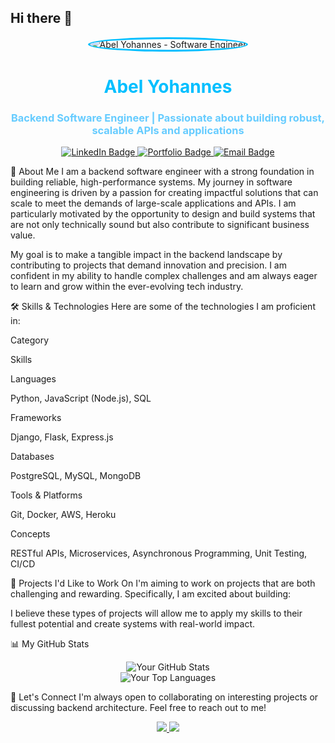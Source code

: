## Hi there 👋

<!--
**kidusking-glich/kidusking-glich** is a ✨ _special_ ✨ repository because its `README.md` (this file) appears on your GitHub profile.

Here are some ideas to get you started:

- 🔭 I’m currently working on ...
- 🌱 I’m currently learning ...
- 👯 I’m looking to collaborate on ...
- 🤔 I’m looking for help with ...
- 💬 Ask me about ...
- 📫 How to reach me: ...
- 😄 Pronouns: ...
- ⚡ Fun fact: ...
-->
<!--
Welcome to your new GitHub Profile README!
This template is designed to help you showcase your skills and ambitions professionally.

INSTRUCTIONS:

Replace all placeholder text, including the URLs for images and badges.

The comments (like this one) are for your guidance and should be removed before you use the file.

Customize the content to reflect your unique journey and personality.
-->

<div align="center">
<img src="https://www.google.com/search?q=https://placehold.co/150x150/505050/FFFFFF/png%3Ftext%3DYour%2BPhoto" alt="Abel Yohannes - Software Engineer" style="border-radius: 50%; border: 3px solid #00BFFF;">
<br>
<h1 style="color: #00BFFF; font-weight: bold;">Abel Yohannes</h1>
<h3 style="color: #66CCFF;">Backend Software Engineer | Passionate about building robust, scalable APIs and applications</h3>
</div>

<p align="center">
<a href="https://www.linkedin.com/in/abel-yohannes-glich/">
<img src="https://www.google.com/search?q=https://img.shields.io/badge/-LinkedIn-blue%3Fstyle%3Dflat-square%26logo%3DLinkedin%26logoColor%3Dwhite" alt="LinkedIn Badge">
</a>
<a href="[Your Portfolio/Website URL]">
<img src="https://www.google.com/search?q=https://img.shields.io/badge/-Portfolio-orange%3Fstyle%3Dflat-square%26logo%3Dappveyor%26logoColor%3Dwhite" alt="Portfolio Badge">
</a>
<a href="mailto:Abel Yohannes">
<img src="https://www.google.com/search?q=https://img.shields.io/badge/-Email-c14438%3Fstyle%3Dflat-square%26logo%3Dgmail%26logoColor%3Dwhite" alt="Email Badge">
</a>
</p>

🎯 About Me
I am a backend software engineer with a strong foundation in building reliable, high-performance systems. My journey in software engineering is driven by a passion for creating impactful solutions that can scale to meet the demands of large-scale applications and APIs. I am particularly motivated by the opportunity to design and build systems that are not only technically sound but also contribute to significant business value.

My goal is to make a tangible impact in the backend landscape by contributing to projects that demand innovation and precision. I am confident in my ability to handle complex challenges and am always eager to learn and grow within the ever-evolving tech industry.

🛠️ Skills & Technologies
Here are some of the technologies I am proficient in:

Category

Skills

Languages

Python, JavaScript (Node.js), SQL

Frameworks

Django, Flask, Express.js

Databases

PostgreSQL, MySQL, MongoDB

Tools & Platforms

Git, Docker, AWS, Heroku

Concepts

RESTful APIs, Microservices, Asynchronous Programming, Unit Testing, CI/CD

🚀 Projects I'd Like to Work On
I'm aiming to work on projects that are both challenging and rewarding. Specifically, I am excited about building:
<!--

[Insert a specific type of project, e.g., "High-performance API gateways for e-commerce platforms"]

[Insert another specific project type, e.g., "Scalable backend services for FinTech applications"]

[Insert a third project type, e.g., "Real-time data processing pipelines"]
-->

I believe these types of projects will allow me to apply my skills to their fullest potential and create systems with real-world impact.

📊 My GitHub Stats
<div align="center">
<img src="https://www.google.com/search?q=https://github-readme-stats.vercel.app/api%3Fusername%3DYOUR_GITHUB_USERNAME%26show_icons%3Dtrue%26theme%3Ddark" alt="Your GitHub Stats" />
<br>
<img src="https://www.google.com/search?q=https://github-readme-stats.vercel.app/api/top-langs/%3Fusername%3DYOUR_GITHUB_USERNAME%26layout%3Dcompact%26theme%3Ddark" alt="Your Top Languages" />
</div>

<!--
To get your own stats, visit https://github.com/anuraghazra/github-readme-stats
and replace YOUR_GITHUB_USERNAME with your actual GitHub username.
-->

🤝 Let's Connect
I'm always open to collaborating on interesting projects or discussing backend architecture. Feel free to reach out to me!

<div align="center">
<a href="https://www.linkedin.com/in/abel-yohannes-glich/">
<img src="https://www.google.com/search?q=https://img.shields.io/badge/-LinkedIn-blue%3Fstyle%3Dflat-square%26logo%3DLinkedin%26logoColor%3Dwhite">
</a>
<a href="mailto:abelyohannes69@gmail.com">
<img src="https://www.google.com/search?q=https://img.shields.io/badge/-Email-c14438%3Fstyle%3Dflat-square%26logo%3Dgmail%26logoColor%3Dwhite">
</a>
</div>
